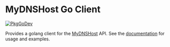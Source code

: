 # MyDNSHost Go Client

[![PkgGoDev](https://pkg.go.dev/badge/github.com/mydnshost/mydnshost-go-api)](https://pkg.go.dev/github.com/mydnshost/mydnshost-go-api)

Provides a golang client for the [MyDNSHost](https://mydnshost.co.uk/) API. See the
[documentation](https://pkg.go.dev/github.com/mydnshost/mydnshost-go-api?tab=doc) for usage and examples.

